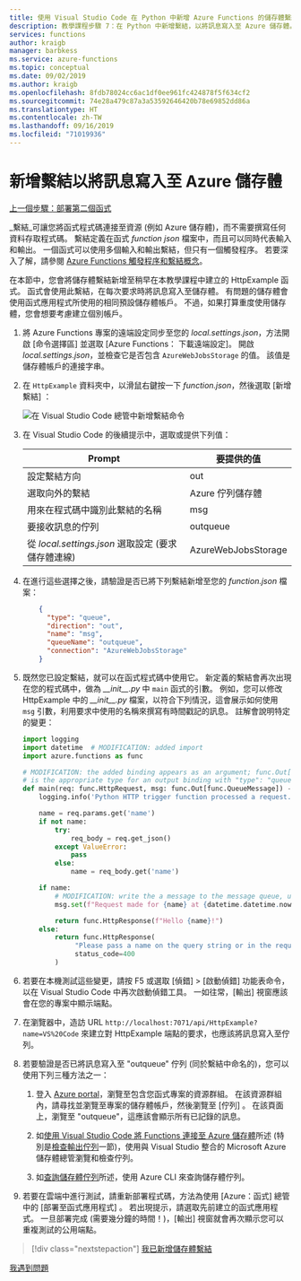 ```yaml
---
title: 使用 Visual Studio Code 在 Python 中新增 Azure Functions 的儲存體繫結
description: 教學課程步驟 7：在 Python 中新增繫結，以將訊息寫入至 Azure 儲存體。
services: functions
author: kraigb
manager: barbkess
ms.service: azure-functions
ms.topic: conceptual
ms.date: 09/02/2019
ms.author: kraigb
ms.openlocfilehash: 8fdb78024cc6ac1df0ee961fc424878f5f634cf2
ms.sourcegitcommit: 74e28a479c87a3a53592646420b78e69852dd86a
ms.translationtype: HT
ms.contentlocale: zh-TW
ms.lasthandoff: 09/16/2019
ms.locfileid: "71019936"
---
```

# <a name="add-a-binding-to-write-messages-to-azure-storage"></a>新增繫結以將訊息寫入至 Azure 儲存體

[上一個步驟：部署第二個函式](tutorial-vs-code-serverless-python-06.md)

_繫結_可讓您將函式程式碼連接至資源 (例如 Azure 儲存體)，而不需要撰寫任何資料存取程式碼。 繫結定義在函式 *function json* 檔案中，而且可以同時代表輸入和輸出。 一個函式可以使用多個輸入和輸出繫結，但只有一個觸發程序。 若要深入了解，請參閱 [Azure Functions 觸發程序和繫結概念](/azure/azure-functions/functions-triggers-bindings.md)。

在本節中，您會將儲存體繫結新增至稍早在本教學課程中建立的 HttpExample 函式。 函式會使用此繫結，在每次要求時將訊息寫入至儲存體。 有問題的儲存體會使用函式應用程式所使用的相同預設儲存體帳戶。 不過，如果打算重度使用儲存體，您會想要考慮建立個別帳戶。

1. 將 Azure Functions 專案的遠端設定同步至您的 *local.settings.json*，方法開啟 [命令選擇區] 並選取 [Azure Functions：  下載遠端設定]。 開啟 *local.settings.json*，並檢查它是否包含 `AzureWebJobsStorage` 的值。 該值是儲存體帳戶的連接字串。

1. 在 `HttpExample` 資料夾中，以滑鼠右鍵按一下 *function.json*，然後選取 [新增繫結]  ：

    ![在 Visual Studio Code 總管中新增繫結命令](media/tutorial-vs-code-serverless-python/add-binding-command.png)

1. 在 Visual Studio Code 的後續提示中，選取或提供下列值：

    | Prompt | 要提供的值 |
    | --- | --- |
    | 設定繫結方向 | out |
    | 選取向外的繫結 | Azure 佇列儲存體 |
    | 用來在程式碼中識別此繫結的名稱 | msg |
    | 要接收訊息的佇列 | outqueue |
    | 從 *local.settings.json* 選取設定 (要求儲存體連線) | AzureWebJobsStorage |

1. 在進行這些選擇之後，請驗證是否已將下列繫結新增至您的 *function.json* 檔案：

    ```json
        {
          "type": "queue",
          "direction": "out",
          "name": "msg",
          "queueName": "outqueue",
          "connection": "AzureWebJobsStorage"
        }
    ```

1. 既然您已設定繫結，就可以在函式程式碼中使用它。 新定義的繫結會再次出現在您的程式碼中，做為 *\_\_init\_\_.py* 中 `main` 函式的引數。 例如，您可以修改 HttpExample 中的 *\_\_init\_\_.py* 檔案，以符合下列情況，這會展示如何使用 `msg` 引數，利用要求中使用的名稱來撰寫有時間戳記的訊息。 註解會說明特定的變更：

    ```python
    import logging
    import datetime  # MODIFICATION: added import
    import azure.functions as func

    # MODIFICATION: the added binding appears as an argument; func.Out[func.QueueMessage]
    # is the appropriate type for an output binding with "type": "queue" (in function.json).
    def main(req: func.HttpRequest, msg: func.Out[func.QueueMessage]) -> func.HttpResponse:
        logging.info('Python HTTP trigger function processed a request.')

        name = req.params.get('name')
        if not name:
            try:
                req_body = req.get_json()
            except ValueError:
                pass
            else:
                name = req_body.get('name')

        if name:
            # MODIFICATION: write the a message to the message queue, using msg.set
            msg.set(f"Request made for {name} at {datetime.datetime.now()}")

            return func.HttpResponse(f"Hello {name}!")
        else:
            return func.HttpResponse(
                 "Please pass a name on the query string or in the request body",
                 status_code=400
            )
    ```

1. 若要在本機測試這些變更，請按 F5 或選取 [偵錯]   > [啟動偵錯]  功能表命令，以在 Visual Studio Code 中再次啟動偵錯工具。 一如往常，[輸出]  視窗應該會在您的專案中顯示端點。

1. 在瀏覽器中，造訪 URL `http://localhost:7071/api/HttpExample?name=VS%20Code` 來建立對 HttpExample 端點的要求，也應該將訊息寫入至佇列。

1. 若要驗證是否已將訊息寫入至 "outqueue" 佇列 (同於繫結中命名的)，您可以使用下列三種方法之一：

    1. 登入 [Azure portal](https://portal.azure.com)，瀏覽至包含您函式專案的資源群組。 在該資源群組內，請尋找並瀏覽至專案的儲存體帳戶，然後瀏覽至 [佇列]  。 在該頁面上，瀏覽至 "outqueue"，這應該會顯示所有已記錄的訊息。

    1. 如[使用 Visual Studio Code 將 Functions 連接至 Azure 儲存體](/azure/azure-functions/functions-add-output-binding-storage-queue-vs-code.md)所述 (特別是[檢查輸出佇列](/azure/azure-functions/functions-add-output-binding-storage-queue-vs-code.md#examine-the-output-queue)一節)，使用與 Visual Studio 整合的 Microsoft Azure 儲存體總管瀏覽和檢查佇列。

    1. 如[查詢儲存體佇列](/azure/azure-functions/functions-add-output-binding-storage-queue-python.md#query-the-storage-queue)所述，使用 Azure CLI 來查詢儲存體佇列。

1. 若要在雲端中進行測試，請重新部署程式碼，方法為使用 [Azure：函式]  總管中的 [部署至函式應用程式]  。 若出現提示，請選取先前建立的函式應用程式。 一旦部署完成 (需要幾分鐘的時間！)，[輸出]  視窗就會再次顯示您可以重複測試的公用端點。

> [!div class="nextstepaction"]
> [我已新增儲存體繫結](tutorial-vs-code-serverless-python-08.md)

[我遇到問題](https://www.research.net/r/PWZWZ52?tutorial=python-functions-extension&step=07-storage-binding)

